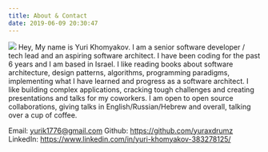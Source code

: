 ```yaml
---
title: About & Contact
date: 2019-06-09 20:30:47
---
```

![](./index/highres_289204998.png)
Hey, My name is Yuri Khomyakov.
I am a senior software developer / tech lead and an aspiring software architect. I have been coding for the past 6 years and I am based in Israel. I like reading books about software architecture, design patterns, algorithms, programming paradigms, implementing what I have learned and progress as a software architect. I like building complex applications, cracking tough challenges and creating presentations and talks for my coworkers. I am open to open source collaborations, giving talks in English/Russian/Hebrew and overall, talking over a cup of coffee.

Email: yurik1776@gmail.com
Github: https://github.com/yuraxdrumz
LinkedIn: https://www.linkedin.com/in/yuri-khomyakov-383278125/
